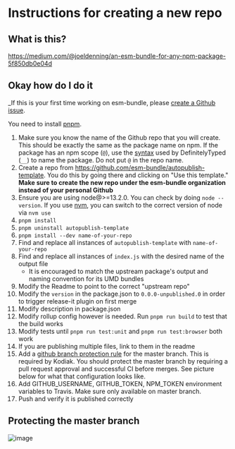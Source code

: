 # Instructions for creating a new repo

## What is this?

https://medium.com/@joeldenning/an-esm-bundle-for-any-npm-package-5f850db0e04d

## Okay how do I do it

_If this is your first time working on esm-bundle, please [create a Github issue](https://github.com/esm-bundle/new-repo-instructions/issues/new).

You need to install [pnpm](https://pnpm.js.org/).

1. Make sure you know the name of the Github repo that you will create. This should be exactly the same as the package name on npm. If the package has an npm scope (`@`), use the [syntax](https://github.com/DefinitelyTyped/DefinitelyTyped#what-about-scoped-packages) used by DefinitelyTyped (`__`) to name the package. Do not put `@` in the repo name.
1. Create a repo from https://github.com/esm-bundle/autopublish-template. You do this by going there and clicking on "Use this template." **Make sure to create the new repo under the esm-bundle organization instead of your personal Github**
1. Ensure you are using node@>=13.2.0. You can check by doing `node --version`. If you use [nvm](https://github.com/nvm-sh/nvm), you can switch to the correct version of node via `nvm use`
1. `pnpm install`
1. `pnpm uninstall autopublish-template`
1. `pnpm install --dev name-of-your-repo`
1. Find and replace all instances of `autopublish-template` with `name-of-your-repo`
1. Find and replace all instances of `index.js` with the desired name of the output file
   - It is encouraged to match the upstream package's output and naming convention for its UMD bundles
1. Modify the Readme to point to the correct "upstream repo"
1. Modify the `version` in the package.json to `0.0.0-unpublished.0` in order to trigger release-it plugin on first merge
1. Modify description in package.json
1. Modify rollup config however is needed. Run `pnpm run build` to test that the build works
1. Modify tests until `pnpm run test:unit` and `pnpm run test:browser` both work
1. If you are publishing multiple files, link to them in the readme
1. Add a [github branch protection rule](https://help.github.com/en/github/administering-a-repository/configuring-protected-branches) for the master branch. This is required by Kodiak. You should protect the master branch by requiring a pull request approval and successful CI before merges. See picture below for what that configuration looks like.
1. Add GITHUB_USERNAME, GITHUB_TOKEN, NPM_TOKEN environment variables to Travis. Make sure only available on master branch.
1. Push and verify it is published correctly

## Protecting the master branch

![image](https://user-images.githubusercontent.com/5524384/75733136-b262af00-5cb1-11ea-9583-db93e06de0c0.png)
